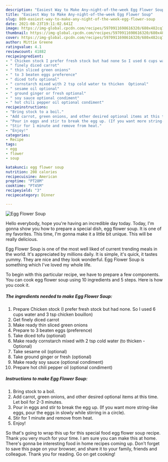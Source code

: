 ```yaml
---
description: "Easiest Way to Make Any-night-of-the-week Egg Flower Soup"
title: "Easiest Way to Make Any-night-of-the-week Egg Flower Soup"
slug: 809-easiest-way-to-make-any-night-of-the-week-egg-flower-soup
date: 2021-08-23T19:11:02.641Z
image: https://img-global.cpcdn.com/recipes/5970911698616320/680x482cq70/egg-flower-soup-recipe-main-photo.jpg
thumbnail: https://img-global.cpcdn.com/recipes/5970911698616320/680x482cq70/egg-flower-soup-recipe-main-photo.jpg
cover: https://img-global.cpcdn.com/recipes/5970911698616320/680x482cq70/egg-flower-soup-recipe-main-photo.jpg
author: Mittie Greene
ratingvalue: 4.1
reviewcount: 41882
recipeingredient:
- " Chicken stock I prefer fresh stock but had none So I used 6 cups water and 3 tsp chicken bouillon"
- " finely diced carrot"
- " thin sliced green onions"
- " to 3 beaten eggs preference"
- " diced tofu optional"
- " cornstarch mixed with 2 tsp cold water to thicken  Optional"
- " sesame oil optional"
- " ground ginger or fresh optional"
- " soy sauce optional condiment"
- " hot chili pepper oil optional condiment"
recipeinstructions:
- "Bring stock to a boil."
- "Add carrot, green onions, and other desired optional items at this time. Let boil for 2-3 minutes."
- "Pour in eggs and stir to break the egg up. (If you want more string-like  eggs, pour the eggs in slowly while stirring in a circle)."
- "Stir for 1 minute and remove from heat."
- "Enjoy!"
categories:
- Recipe
tags:
- egg
- flower
- soup

katakunci: egg flower soup 
nutrition: 208 calories
recipecuisine: American
preptime: "PT28M"
cooktime: "PT45M"
recipeyield: "3"
recipecategory: Dinner

---
```



![Egg Flower Soup](https://img-global.cpcdn.com/recipes/5970911698616320/680x482cq70/egg-flower-soup-recipe-main-photo.jpg)

Hello everybody, hope you're having an incredible day today. Today, I'm gonna show you how to prepare a special dish, egg flower soup. It is one of my favorites. This time, I'm gonna make it a little bit unique. This will be really delicious.



Egg Flower Soup is one of the most well liked of current trending meals in the world. It's appreciated by millions daily. It is simple, it's quick, it tastes yummy. They are nice and they look wonderful. Egg Flower Soup is something which I've loved my whole life.


To begin with this particular recipe, we have to prepare a few components. You can cook egg flower soup using 10 ingredients and 5 steps. Here is how you cook it.

<!--inarticleads1-->

##### The ingredients needed to make Egg Flower Soup:

1. Prepare  Chicken stock (I prefer fresh stock but had none. So I used 6 cups water and 3 tsp chicken bouillon)
1. Get  finely diced carrot
1. Make ready  thin sliced green onions
1. Prepare  to 3 beaten eggs (preference)
1. Take  diced tofu (optional)
1. Make ready  cornstarch mixed with 2 tsp cold water (to thicken - Optional)
1. Take  sesame oil (optional)
1. Take  ground ginger or fresh (optional)
1. Make ready  soy sauce (optional condiment)
1. Prepare  hot chili pepper oil (optional condiment)




<!--inarticleads2-->

##### Instructions to make Egg Flower Soup:

1. Bring stock to a boil.
1. Add carrot, green onions, and other desired optional items at this time. Let boil for 2-3 minutes.
1. Pour in eggs and stir to break the egg up. (If you want more string-like  eggs, pour the eggs in slowly while stirring in a circle).
1. Stir for 1 minute and remove from heat.
1. Enjoy!




So that's going to wrap this up for this special food egg flower soup recipe. Thank you very much for your time. I am sure you can make this at home. There's gonna be interesting food in home recipes coming up. Don't forget to save this page on your browser, and share it to your family, friends and colleague. Thank you for reading. Go on get cooking!
